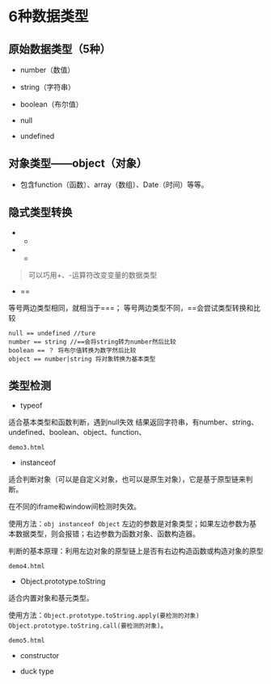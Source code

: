 # 6种数据类型

## 原始数据类型（5种）

* number（数值）

* string（字符串）

* boolean（布尔值）

* null

* undefined

## 对象类型——object（对象）

* 包含function（函数）、array（数组）、Date（时间）等等。

## 隐式类型转换

* +

* -

>可以巧用+、-运算符改变变量的数据类型

* ==

等号两边类型相同，就相当于===；
等号两边类型不同，==会尝试类型转换和比较

```
null == undefined //ture
number == string //==会将string转为number然后比较
boolean == ？ 将布尔值转换为数字然后比较
object == number|string 将对象转换为基本类型
```

## 类型检测

* typeof 
 
适合基本类型和函数判断，遇到null失效
结果返回字符串，有number、string、undefined、boolean、object、function、

`demo3.html`

* instanceof 
 
适合判断对象（可以是自定义对象，也可以是原生对象），它是基于原型链来判断。

在不同的iframe和window间检测时失效。

使用方法：`obj instanceof Object` 左边的参数是对象类型；如果左边参数为基本数据类型，则会报错；右边参数为函数对象、函数构造器。

判断的基本原理：利用左边对象的原型链上是否有右边构造函数或构造对象的原型

`demo4.html`

* Object.prototype.toString 

适合内置对象和基元类型。

使用方法：`Object.prototype.toString.apply(要检测的对象)` `Object.prototype.toString.call(要检测的对象)`。

`demo5.html`

* constructor

* duck type 
